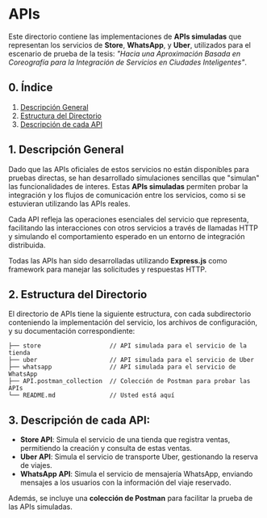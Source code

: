 # APIs

Este directorio contiene las implementaciones de **APIs simuladas** que representan los servicios de **Store**, **WhatsApp**, y **Uber**, utilizados para el escenario de prueba de la tesis: _"Hacia una Aproximación Basada en Coreografía para la Integración de Servicios en Ciudades Inteligentes"_.

## 0. Índice

1. [Descripción General](#1-descripción-general)
2. [Estructura del Directorio](#2-ejecución)
3. [Descripción de cada API](#3-descripción-de-cada-api)

## 1. Descripción General

Dado que las APIs oficiales de estos servicios no están disponibles para pruebas directas, se han desarrollado simulaciones sencillas que "simulan" las funcionalidades de interes. Estas **APIs simuladas** permiten probar la integración y los flujos de comunicación entre los servicios, como si se estuvieran utilizando las APIs reales.

Cada API refleja las operaciones esenciales del servicio que representa, facilitando las interacciones con otros servicios a través de llamadas HTTP y simulando el comportamiento esperado en un entorno de integración distribuida.

Todas las APIs han sido desarrolladas utilizando **Express.js** como framework para manejar las solicitudes y respuestas HTTP.

## 2. Estructura del Directorio

El directorio de APIs tiene la siguiente estructura, con cada subdirectorio conteniendo la implementación del servicio, los archivos de configuración, y su documentación correspondiente:

```
├── store                   // API simulada para el servicio de la tienda
├── uber                    // API simulada para el servicio de Uber
├── whatsapp                // API simulada para el servicio de WhatsApp
├── API.postman_collection  // Colección de Postman para probar las APIs
└── README.md               // Usted está aquí
```

## 3. Descripción de cada API:

- **Store API**: Simula el servicio de una tienda que registra ventas, permitiendo la creación y consulta de estas ventas.
- **Uber API**: Simula el servicio de transporte Uber, gestionando la reserva de viajes.
- **WhatsApp API**: Simula el servicio de mensajería WhatsApp, enviando mensajes a los usuarios con la información del viaje reservado.

Además, se incluye una **colección de Postman** para facilitar la prueba de las APIs simuladas.
